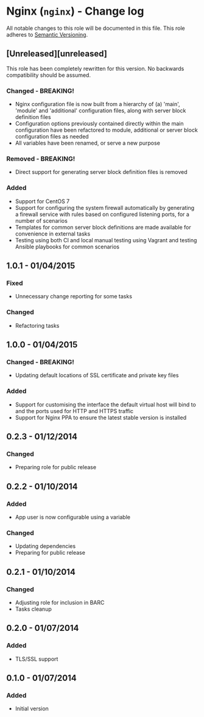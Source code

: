# Nginx (`nginx`) - Change log

All notable changes to this role will be documented in this file.
This role adheres to [Semantic Versioning](http://semver.org/spec/v2.0.0.html).

## [Unreleased][unreleased]

This role has been completely rewritten for this version. No backwards compatibility should be assumed.

### Changed - BREAKING!

* Nginx configuration file is now built from a hierarchy of (a) 'main', 'module' and 'additional' configuration files,
along with server block definition files
* Configuration options previously contained directly within the main configuration have been refactored to module,
additional or server block configuration files as needed
* All variables have been renamed, or serve a new purpose

### Removed - BREAKING!

* Direct support for generating server block definition files is removed

### Added

* Support for CentOS 7
* Support for configuring the system firewall automatically by generating a firewall service with rules based on 
configured listening ports, for a number of scenarios
* Templates for common server block definitions are made available for convenience in external tasks
* Testing using both CI and local manual testing using Vagrant and testing Ansible playbooks for common scenarios

## 1.0.1 - 01/04/2015

### Fixed

* Unnecessary change reporting for some tasks

### Changed

* Refactoring tasks

## 1.0.0 - 01/04/2015

### Changed - BREAKING!

* Updating default locations of SSL certificate and private key files

### Added

* Support for customising the interface the default virtual host will bind to and the ports used for HTTP and HTTPS traffic
* Support for Nginx PPA to ensure the latest stable version is installed

## 0.2.3 - 01/12/2014

### Changed

* Preparing role for public release

## 0.2.2 - 01/10/2014

### Added

* App user is now configurable using a variable

### Changed

* Updating dependencies
* Preparing for public release

## 0.2.1 - 01/10/2014

### Changed

* Adjusting role for inclusion in BARC
* Tasks cleanup

## 0.2.0 - 01/07/2014

### Added

* TLS/SSL support

## 0.1.0 - 01/07/2014

### Added

* Initial version
